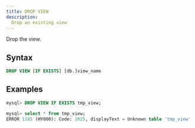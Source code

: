 ```yaml
---
title: DROP VIEW
description:
  Drop an existing view
---
```


Drop the view.

## Syntax

```sql
DROP VIEW [IF EXISTS] [db.]view_name
```

## Examples

```sql
mysql> DROP VIEW IF EXISTS tmp_view;

mysql> select * from tmp_view;
ERROR 1105 (HY000): Code: 1025, displayText = Unknown table 'tmp_view'.
```
